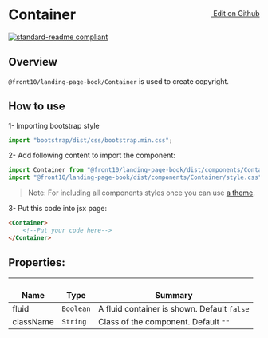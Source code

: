 <a style="float:right; margin-top: 30px;" target="_blank" href="https://github.com/front10/landing-page-book/edit/master/src/components/Container/README.md"> <img width="15px;" src="https://assets-cdn.github.com/images/icons/emoji/unicode/270f.png"/> Edit on Github
</a>

# Container

[![standard-readme compliant](https://img.shields.io/badge/standard--readme-OK-green.svg?style=flat-square)](https://github.com/RichardLitt/standard-readme)

## Overview

`@front10/landing-page-book/Container` is used to create copyright.

## How to use
1- Importing bootstrap style

```js
import "bootstrap/dist/css/bootstrap.min.css";
```
2- Add following content to import the component:

```js
import Container from "@front10/landing-page-book/dist/components/Container";
import "@front10/landing-page-book/dist/components/Container/style.css";
```

> Note: For including all components styles once you can use [a theme](https://github.com/front10/landing-page-book/wiki/Theming).

3- Put this code into jsx page:

```html
<Container>
    <!--Put your code here-->
</Container>
```

## Properties:

| </br>Name           | </br>Type | </br>Summary                                              |
| ------------------- | --------- | --------------------------------------------------------- |
| fluid | `Boolean` | A fluid container is shown. Default `false`                   |
| className           | `String`  | Class of the component. Default `""`                      |
